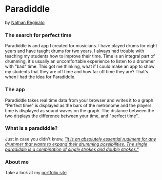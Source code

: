 # Paradiddle
by [Nathan Reginato](https://nathanreginato-b1a57.firebaseapp.com)

### The search for perfect time

Paradiddle is and app I created for musicians. I have played drums for eight years and have taught drums for two years. I always had trouble with teaching my students how to improve their time. Time is an integral part of drumming, it's usually an uncomfortable experience to listen to a drummer with "bad" time. This got me thinking, what if I could make an app to show my students that they are off time and how far off time they are? That's when I had the idea for Paradiddle.

### The app

Paradiddle takes real time data from your browser and writes it to a graph. "Perfect time" is displayed as the bars of the metronome and the players time is displayed as sound waves on the graph. The distance between the two displays the difference between your time, and "perfect time".

### What is a paradiddle?

Just in case you didn't know, [<i>"it is an absolutely essential rudiment for any drummer that wants to expand their drumming possibilities. The single paradiddle is a combination of single strokes and double strokes."</i>](http://www.freedrumlessons.com/drum-lessons/single-paradiddle.php) 

### About me

Take a look at my [portfolio site](https://nathanreginato-b1a57.firebaseapp.com/)
